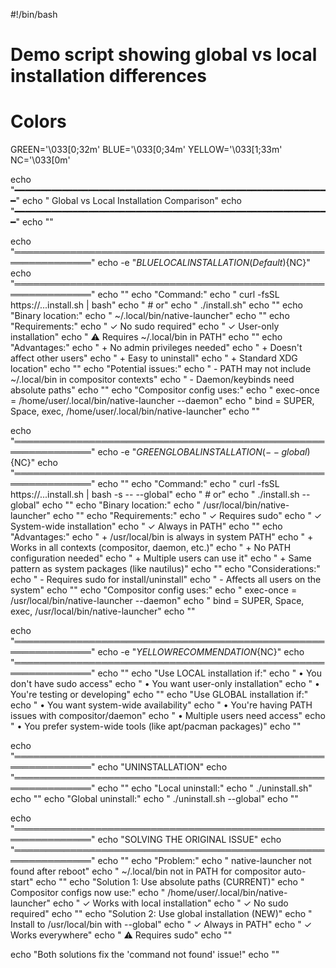 #!/bin/bash

# Demo script showing global vs local installation differences

# Colors

GREEN='\033[0;32m'
BLUE='\033[0;34m'
YELLOW='\033[1;33m'
NC='\033[0m'

echo "━━━━━━━━━━━━━━━━━━━━━━━━━━━━━━━━━━━━━━━━━━━━━━━━━━━━━━━━━━━━"
echo " Global vs Local Installation Comparison"
echo "━━━━━━━━━━━━━━━━━━━━━━━━━━━━━━━━━━━━━━━━━━━━━━━━━━━━━━━━━━━━"
echo ""

echo "═══════════════════════════════════════════════════════════════"
echo -e "${BLUE}LOCAL INSTALLATION (Default)${NC}"
echo "═══════════════════════════════════════════════════════════════"
echo ""
echo "Command:"
echo " curl -fsSL https://...install.sh | bash"
echo " # or"
echo " ./install.sh"
echo ""
echo "Binary location:"
echo " ~/.local/bin/native-launcher"
echo ""
echo "Requirements:"
echo " ✓ No sudo required"
echo " ✓ User-only installation"
echo " ⚠ Requires ~/.local/bin in PATH"
echo ""
echo "Advantages:"
echo " + No admin privileges needed"
echo " + Doesn't affect other users"
echo " + Easy to uninstall"
echo " + Standard XDG location"
echo ""
echo "Potential issues:"
echo " - PATH may not include ~/.local/bin in compositor contexts"
echo " - Daemon/keybinds need absolute paths"
echo ""
echo "Compositor config uses:"
echo " exec-once = /home/user/.local/bin/native-launcher --daemon"
echo " bind = SUPER, Space, exec, /home/user/.local/bin/native-launcher"
echo ""

echo "═══════════════════════════════════════════════════════════════"
echo -e "${GREEN}GLOBAL INSTALLATION (--global)${NC}"
echo "═══════════════════════════════════════════════════════════════"
echo ""
echo "Command:"
echo " curl -fsSL https://...install.sh | bash -s -- --global"
echo " # or"
echo " ./install.sh --global"
echo ""
echo "Binary location:"
echo " /usr/local/bin/native-launcher"
echo ""
echo "Requirements:"
echo " ✓ Requires sudo"
echo " ✓ System-wide installation"
echo " ✓ Always in PATH"
echo ""
echo "Advantages:"
echo " + /usr/local/bin is always in system PATH"
echo " + Works in all contexts (compositor, daemon, etc.)"
echo " + No PATH configuration needed"
echo " + Multiple users can use it"
echo " + Same pattern as system packages (like nautilus)"
echo ""
echo "Considerations:"
echo " - Requires sudo for install/uninstall"
echo " - Affects all users on the system"
echo ""
echo "Compositor config uses:"
echo " exec-once = /usr/local/bin/native-launcher --daemon"
echo " bind = SUPER, Space, exec, /usr/local/bin/native-launcher"
echo ""

echo "═══════════════════════════════════════════════════════════════"
echo -e "${YELLOW}RECOMMENDATION${NC}"
echo "═══════════════════════════════════════════════════════════════"
echo ""
echo "Use LOCAL installation if:"
echo " • You don't have sudo access"
echo " • You want user-only installation"
echo " • You're testing or developing"
echo ""
echo "Use GLOBAL installation if:"
echo " • You want system-wide availability"
echo " • You're having PATH issues with compositor/daemon"
echo " • Multiple users need access"
echo " • You prefer system-wide tools (like apt/pacman packages)"
echo ""

echo "═══════════════════════════════════════════════════════════════"
echo "UNINSTALLATION"
echo "═══════════════════════════════════════════════════════════════"
echo ""
echo "Local uninstall:"
echo " ./uninstall.sh"
echo ""
echo "Global uninstall:"
echo " ./uninstall.sh --global"
echo ""

echo "═══════════════════════════════════════════════════════════════"
echo "SOLVING THE ORIGINAL ISSUE"
echo "═══════════════════════════════════════════════════════════════"
echo ""
echo "Problem:"
echo " native-launcher not found after reboot"
echo " ~/.local/bin not in PATH for compositor auto-start"
echo ""
echo "Solution 1: Use absolute paths (CURRENT)"
echo " Compositor configs now use:"
echo " /home/user/.local/bin/native-launcher"
echo " ✓ Works with local installation"
echo " ✓ No sudo required"
echo ""
echo "Solution 2: Use global installation (NEW)"
echo " Install to /usr/local/bin with --global"
echo " ✓ Always in PATH"
echo " ✓ Works everywhere"
echo " ⚠ Requires sudo"
echo ""

echo "Both solutions fix the 'command not found' issue!"
echo ""
